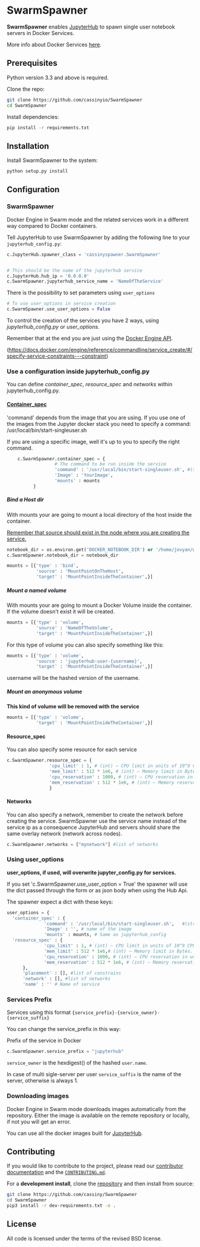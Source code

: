 # SwarmSpawner

**SwarmSpawner** enables [JupyterHub](https://github.com/jupyterhub/jupyterhub) 
to spawn single user notebook servers in Docker Services.

More info about Docker Services [here](https://docs.docker.com/engine/reference/commandline/service_create/).

## Prerequisites

Python version 3.3 and above is required.

Clone the repo:

```bash
git clone https://github.com/cassinyio/SwarmSpawner
cd SwarmSpawner
```

Install dependencies:

```bash
pip install -r requirements.txt
```

## Installation

Install SwarmSpawner to the system:
```bash
python setup.py install
```

## Configuration

### SwarmSpawner

Docker Engine in Swarm mode and the related services work in a different way compared to Docker containers.


Tell JupyterHub to use SwarmSpawner by adding the following line to 
your `jupyterhub_config.py`:

```python
c.JupyterHub.spawner_class = 'cassinyspawner.SwarmSpawner'


# This should be the name of the jupyterhub service
c.JupyterHub.hub_ip = '0.0.0.0'
c.SwarmSpawner.jupyterhub_service_name = 'NameOfTheService'
```
There is the possibility to set parameters using `user_options`


```python
# To use user_options in service creation
c.SwarmSpawner.use_user_options = False
```

To control the creation of the services you have 2 ways, using _jupyterhub_config.py_ or _user_options_.

Remember that at the end you are just using the [Docker Engine API](https://docs.docker.com/engine/api/).

(https://docs.docker.com/engine/reference/commandline/service_create/#/specify-service-constraints---constraint)

### Use a configuration inside jupyterhub_config.py
You can define *container_spec*, *resource_spec* and _networks_ within jupyterhub_config.py.

#### [Container_spec](https://github.com/docker/docker-py/blob/master/docs/user_guides/swarm_services.md)
'command' depends from the image that you are using.
If you use one of the images from the Jupyter docker stack you need to specify a command: /usr/local/bin/start-singleuser.sh

If you are using a specific image, well it's up to you to specify the right command.

```python
    c.SwarmSpawner.container_spec = {
                  # The command to be run inside the service
                  'command' : '/usr/local/bin/start-singleuser.sh', #(string or list) 
                  'Image' : 'YourImage',
                  'mounts' : mounts
          }
```


##### Bind a Host dir
With mounts your are going to mount a local directory of the host inside the container.

<u>Remember that source should exist in the node where you are creating the service.</u>

```python
notebook_dir = os.environ.get('DOCKER_NOTEBOOK_DIR') or '/home/jovyan/work'
c.SwarmSpawner.notebook_dir = notebook_dir
```

```python
mounts = [{'type' : 'bind',
           'source' : 'MountPointOnTheHost',
           'target' : 'MountPointInsideTheContainer',}]
```

##### Mount a named volume
With mounts your are going to mount a Docker Volume inside the container.
If the volume doesn't exist it will be created.

```python
mounts = [{'type' : 'volume',
           'source' : 'NameOfTheVolume',
           'target' : 'MountPointInsideTheContainer',}]
```

For this type of volume you can also specify something like this:

```python
mounts = [{'type' : 'volume',
           'source' : 'jupyterhub-user-{username}',
           'target' : 'MountPointInsideTheContainer',}]
```

username will be the hashed version of the username.


##### Mount an anonymous volume
__This kind of volume will be removed with the service__
```python
mounts = [{'type' : 'volume',
           'target' : 'MountPointInsideTheContainer',}]
```

#### Resource_spec

You can also specify some resource for each service

```python
c.SwarmSpawner.resource_spec = {
                'cpu_limit' : 1, # (int) – CPU limit in units of 10^9 CPU shares.
                'mem_limit' : 512 * 1e6, # (int) – Memory limit in Bytes.
                'cpu_reservation' : 1000, # (int) – CPU reservation in units of 10^9 CPU shares.
                'mem_reservation' : 512 * 1e6, # (int) – Memory reservation in Bytes
                }
```

#### Networks
You can also specify a network, remember to create the network before creating the service.
SwarmSpawner use the service name instead of the service ip as a consequence JupyterHub and servers should share the same overlay network (network across nodes).

```python
c.SwarmSpawner.networks = ["mynetwork"] #list of networks
```

### Using user_options

**user_options, if used, will overwrite jupyter_config.py for services.**

If you set 'c.SwarmSpawner.use_user_option = True' the spawner will use the dict passed through the form or as json body when using the Hub Api.

The spawner expect a dict with these keys:

```python
user_options = {
  'container_spec' : {
              'command' : '/usr/local/bin/start-singleuser.sh',   #(string or list) command to be run in the image.
              'Image' : '', # name of the image
              'mounts' : mounts, # Same as jupyterhub_config 
  'resource_spec' : {
              'cpu_limit' : 1, # (int) – CPU limit in units of 10^9 CPU shares.
              'mem_limit' : 512 * 1e6,# (int) – Memory limit in Bytes.
              'cpu_reservation' : 1000, # (int) – CPU reservation in units of 10^9 CPU shares.
              'mem_reservation' : 512 * 1e6, # (int) – Memory reservation in Bytes
      },
      'placement' : [], #list of constrains
      'network' : [], #list of networks
      'name' : '' # Name of service
```

### Services Prefix

Services using this format `{service_prefix}-{service_owner}-{service_suffix}`

You can change the service_prefix in this way:

Prefix of the service in Docker
```python
c.SwarmSpawner.service_prefix = "jupyterhub"
```

`service_owner` is the hexdigest() of the hashed `user.name`.

In case of multi sigle-server per user `service_suffix` is the name of the server, otherwise is always 1.

### Downloading images
Docker Engine in Swarm mode downloads images automatically from the repository.
Either the image is available on the remote repository or locally, if not you will get an error. 

You can use all the docker images built for [JupyterHub](https://github.com/jupyter/docker-stacks).

## Contributing

If you would like to contribute to the project, please read our 
[contributor documentation](http://jupyter.readthedocs.io/en/latest/contributor/content-contributor.html)
and the [`CONTRIBUTING.md`](CONTRIBUTING.md).

For a **development install**, clone the [repository](https://github.com/jupyterhub/dockerspawner) 
and then install from source:

```bash
git clone https://github.com/cassiny/SwarmSpawner
cd SwarmSpawner
pip3 install -r dev-requirements.txt -e .
```

## License

All code is licensed under the terms of the revised BSD license.

  
